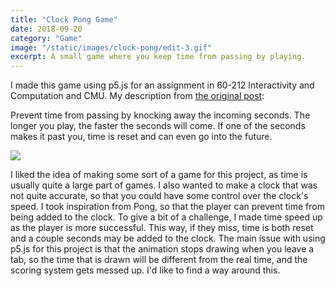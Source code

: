 ```yaml
---
title: "Clock Pong Game"
date: 2018-09-20
category: "Game"
image: "/static/images/clock-pong/edit-3.gif"
excerpt: A small game where you keep time from passing by playing.
---
```


I made this game using p5.js for an assignment in 60-212 Interactivity and Computation and CMU. My description from [the original post](http://cmuems.com/2018/60212f/chromsan/09/20/chromsan-clock/):

Prevent time from passing by knocking away the incoming seconds. The longer you play, the faster the seconds will come. If one of the seconds makes it past you, time is reset and can even go into the future.

![](/static/images/clock-pong/edit-3.gif)

I liked the idea of making some sort of a game for this project, as time is usually quite a large part of games. I also wanted to make a clock that was not quite accurate, so that you could have some control over the clock's speed. I took inspiration from Pong, so that the player can prevent time from being added to the clock. To give a bit of a challenge, I made time speed up as the player is more successful. This way, if they miss, time is both reset and a couple seconds may be added to the clock. The main issue with using p5.js for this project is that the animation stops drawing when you leave a tab, so the time that is drawn will be different from the real time, and the scoring system gets messed up. I'd like to find a way around this.

